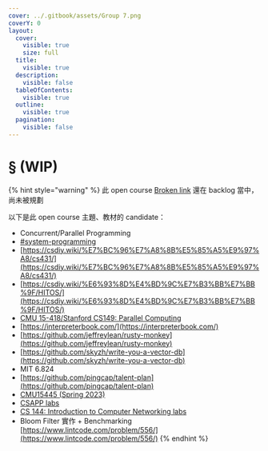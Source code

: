 ```yaml
---
cover: ../.gitbook/assets/Group 7.png
coverY: 0
layout:
  cover:
    visible: true
    size: full
  title:
    visible: true
  description:
    visible: false
  tableOfContents:
    visible: true
  outline:
    visible: true
  pagination:
    visible: false
---
```


# § (WIP)

{% hint style="warning" %}
此 open course [Broken link](broken-reference "mention") 還在 backlog 當中，尚未被規劃



以下是此 open course 主題、教材的 candidate：

* Concurrent/Parallel Programming
* [#system-programming](../media/resources.md#system-programming "mention")
* [https://csdiy.wiki/%E7%BC%96%E7%A8%8B%E5%85%A5%E9%97%A8/cs431/](https://csdiy.wiki/%E7%BC%96%E7%A8%8B%E5%85%A5%E9%97%A8/cs431/)
* [https://csdiy.wiki/%E6%93%8D%E4%BD%9C%E7%B3%BB%E7%BB%9F/HITOS/](https://csdiy.wiki/%E6%93%8D%E4%BD%9C%E7%B3%BB%E7%BB%9F/HITOS/)
* [CMU 15-418/Stanford CS149: Parallel Computing](https://csdiy.wiki/%E5%B9%B6%E8%A1%8C%E4%B8%8E%E5%88%86%E5%B8%83%E5%BC%8F%E7%B3%BB%E7%BB%9F/CS149/)
* [https://interpreterbook.com/](https://interpreterbook.com/)
* [https://github.com/jeffreylean/rusty-monkey](https://github.com/jeffreylean/rusty-monkey)
* [https://github.com/skyzh/write-you-a-vector-db](https://github.com/skyzh/write-you-a-vector-db)
* MIT 6.824
* [https://github.com/pingcap/talent-plan](https://github.com/pingcap/talent-plan)
* [CMU15445 (Spring 2023)](https://zhuanlan.zhihu.com/p/624300079)
* [CSAPP labs](https://hansimov.gitbook.io/csapp/labs/labs-overview)
* [CS 144: Introduction to Computer Networking labs](https://cs144.github.io/)
* Bloom Filter 實作 + Benchmarking [https://www.lintcode.com/problem/556/](https://www.lintcode.com/problem/556/)
{% endhint %}
